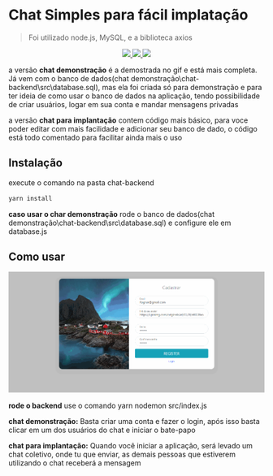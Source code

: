  # Chat Simples para fácil implatação
> Foi utilizado node.js, MySQL, e a biblioteca axios


<p align="center">
  <a aria-label="Versão do Node" href="https://github.com/nodejs/node/blob/master/doc/changelogs/CHANGELOG_V12.md#12.14.1">
    <img src="https://img.shields.io/badge/node.js@lts-12.14.1-informational?logo=Node.JS"></img>
  </a>
  <a aria-label="Versão do React" href="https://github.com/facebook/react/blob/master/CHANGELOG.md#16120-november-14-2019">
    <img src="https://img.shields.io/badge/axios-0.19.2-informational?logo=socket"></img>
  </a>
  <a aria-label="Versão do Expo" href="https://developer.mozilla.org/en-US/docs/Web/API/WebSockets_API/Writing_WebSocket_client_applications">
    <img src="https://img.shields.io/badge/websocket-1.0.31-informational?logo=socket"></img>
  </a>
</p>

a versão  **chat demonstração** é a demostrada no gif e está mais completa. Já vem com o banco de dados(chat demonstração\chat-backend\src\database.sql), mas ela foi criada só para demonstração e para ter ideia de como usar o banco de dados na aplicação, tendo possibilidade de criar usuários, logar em sua conta e mandar mensagens privadas

a versão **chat para implantação** contem código mais básico, para voce poder editar com mais facilidade e adicionar seu banco de dado, o código está todo comentado para facilitar ainda mais o uso

## Instalação
execute o comando na pasta chat-backend

```bash
yarn install
```
**caso usar o char demonstração** rode o banco de dados(chat demonstração\chat-backend\src\database.sql) e configure ele em database.js

## Como usar

![](./static/site.gif)

**rode o backend**
use o comando yarn nodemon src/index.js

**chat demonstração:**
Basta criar uma conta e fazer o login, após isso basta clicar em um dos usuários do chat e iniciar o bate-papo

**chat para implantação:**
Quando você iniciar a aplicação, será levado um chat coletivo, onde tu que enviar, as demais pessoas que estiverem utilizando o chat receberá a mensagem
